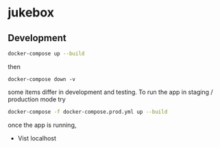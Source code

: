 # jukebox




## Development

```sh
docker-compose up --build
```
then
```
docker-compose down -v
```
some items differ in development and testing. To run the app in staging /
production mode try

```sh
docker-compose -f docker-compose.prod.yml up --build
```

once the app is running, 

- Vist localhost
